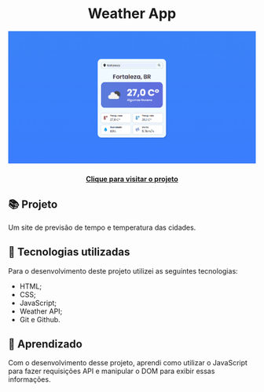 <h1 align="center">
  Weather App
</h1>

![Resultado final do projeto](src/images/preview.png)

<h4 align="center"><a href="https://juniorod99.github.io/weather-api/" target="_blank">Clique para visitar o projeto</a></h4>

## 📚 Projeto

Um site de previsão de tempo e temperatura das cidades.

## 💼 Tecnologias utilizadas

Para o desenvolvimento deste projeto utilizei as seguintes tecnologias:

- HTML;
- CSS;
- JavaScript;
- Weather API;
- Git e Github.

## 🤯 Aprendizado

Com o desenvolvimento desse projeto, aprendi como utilizar o JavaScript para fazer requisições API e manipular o DOM para exibir essas informações.
